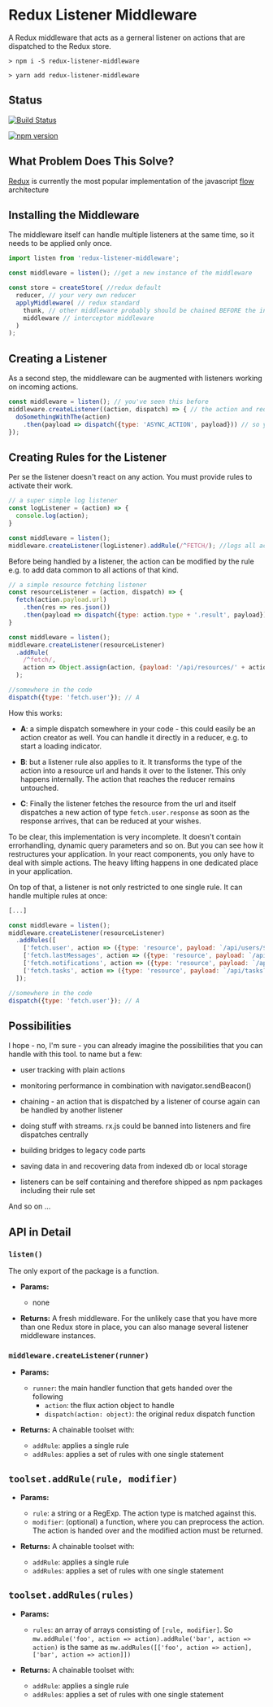 # Redux Listener Middleware

A Redux middleware that acts as a gerneral listener on actions
that are dispatched to the Redux store.

```
> npm i -S redux-listener-middleware
```

```
> yarn add redux-listener-middleware
```

## Status

[![Build Status](https://travis-ci.org/matthias-reis/redux-listener-middleware.svg?branch=master)](https://travis-ci.org/matthias-reis/redux-listener-middleware)

[![npm version](https://badge.fury.io/js/redux-listener-middleware.svg)](https://badge.fury.io/js/redux-listener-middleware)

## What Problem Does This Solve?

[Redux](http://redux.js.org/) is currently the most popular implementation
of the javascript [flow]() architecture 

## Installing the Middleware

The middleware itself can handle multiple listeners at the same time,
so it needs to be applied only once. 

```js
import listen from 'redux-listener-middleware';

const middleware = listen(); //get a new instance of the middleware

const store = createStore( //redux default
  reducer, // your very own reducer
  applyMiddleware( // redux standard
    thunk, // other middleware probably should be chained BEFORE the interceptor
    middleware // interceptor middleware
  )
);
```

## Creating a Listener

As a second step, the middleware can be augmented with listeners working
on incoming actions.

```js
const middleware = listen(); // you've seen this before
middleware.createListener((action, dispatch) => { // the action and redux's dispatch are handed over
  doSomethingWithThe(action)
    .then(payload => dispatch({type: 'ASYNC_ACTION', payload})) // so yo can dispatch other actions anytime later on
});
```

## Creating Rules for the Listener

Per se the listener doesn't react on any action. You must provide rules to
activate their work.

```js
// a super simple log listener
const logListener = (action) => {
  console.log(action);
}

const middleware = listen();
middleware.createListener(logListener).addRule(/^FETCH/); //logs all actions that start with "FETCH"
```

Before being handled by a listener, the action can be modified by the rule
e.g. to add data common to all actions of that kind.

```js
// a simple resource fetching listener
const resourceListener = (action, dispatch) => {
  fetch(action.payload.url)
    .then(res => res.json())
    .then(payload => dispatch({type: action.type + '.result', payload})); // C
}

const middleware = listen();
middleware.createListener(resourceListener)
  .addRule(
    /^fetch/,
    action => Object.assign(action, {payload: '/api/resources/' + action.type.split('.')[1]}) // B
  );

//somewhere in the code
dispatch({type: 'fetch.user'}); // A
```

How this works:

- **A**: a simple dispatch somewhere in your code - this could easily be
  an action creator as well. You can handle it directly in a reducer, e.g.
  to start a loading indicator.

- **B**: but a listener rule also applies to it. It transforms the type
  of the action into a resource url and hands it over to the listener.
  This only happens internally. The action that reaches the reducer remains
  untouched.

- **C**: Finally the listener fetches the resource from the url and
  itself dispatches a new action of type `fetch.user.response` as soon
  as the response arrives, that can be reduced at your wishes.

To be clear, this implementation is very incomplete. It doesn't contain
errorhandling, dynamic query parameters and so on. But you can see how it
restructures your application. In your react components, you only have to
deal with simple actions. The heavy lifting happens in one dedicated place
in your application.

On top of that, a listener is not only restricted to one single rule. It
can handle multiple rules at once:

```js
[...]

const middleware = listen();
middleware.createListener(resourceListener)
  .addRules([
    ['fetch.user', action => ({type: 'resource', payload: `/api/users/${action.payload.id}`})],
    ['fetch.lastMessages', action => ({type: 'resource', payload: `/api/users/${action.payload.userId}/messages/last`})],
    ['fetch.notifications', action => ({type: 'resource', payload: `/api/users/${action.payload.userId}/notifications`})],
    ['fetch.tasks', action => ({type: 'resource', payload: `/api/tasks?assignee=${action.payload.userName}`})],
  ]);

//somewhere in the code
dispatch({type: 'fetch.user'}); // A
```

## Possibilities

I hope - no, I'm sure - you can already imagine the possibilities that you
can handle with this tool. to name but a few:

- user tracking with plain actions

- monitoring performance in combination with navigator.sendBeacon()

- chaining - an action that is dispatched by a listener of course again
  can be handled by another listener

- doing stuff with streams. rx.js could be banned into listeners and fire
  dispatches centrally

- building bridges to legacy code parts

- saving data in and recovering data from indexed db or local storage

- listeners can be self containing and therefore shipped as npm packages
  including their rule set

And so on ...

## API in Detail

### `listen()`

The only export of the package is a function.

- **Params:**
  - none

- **Returns:**
  A fresh middleware. For the unlikely case that you have more than one
  Redux store in place, you can also manage several listener middleware
  instances.

### `middleware.createListener(runner)`

- **Params:**
  - `runner`: the main handler function that gets handed over the following
    - `action`: the flux action object to handle
    - `dispatch(action: object)`: the original redux dispatch function

- **Returns:** A chainable toolset with:
  - `addRule`: applies a single rule
  - `addRules`: applies a set of rules with one single statement

## `toolset.addRule(rule, modifier)`

- **Params:**
  - `rule`: a string or a RegExp. The action type is matched against this.
  - `modifier`: (optional) a function, where you can preprocess the action. The action is
    handed over and the modified action must be returned.

- **Returns:** A chainable toolset with:
  - `addRule`: applies a single rule
  - `addRules`: applies a set of rules with one single statement

## `toolset.addRules(rules)`

- **Params:**
  - `rules`: an array of arrays consisting of `[rule, modifier]`. So
    `mw.addRule('foo', action => action).addRule('bar', action => action)` is the same as
    `mw.addRules([['foo', action => action], ['bar', action => action]])`

- **Returns:** A chainable toolset with:
  - `addRule`: applies a single rule
  - `addRules`: applies a set of rules with one single statement
